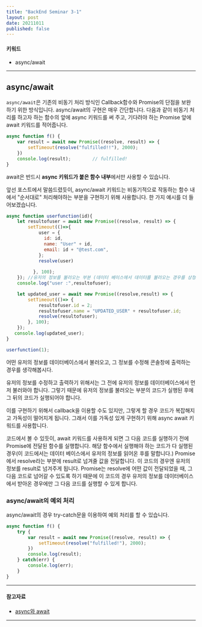 ```yaml
---
title: "BackEnd Seminar 3-1"
layout: post
date: 20211011
published: false
---
```


#### 키워드
- async/await

<hr>

## async/await

`async/await`은 기존의 비동기 처리 방식인 Callback함수와 Promise의 단점을 보완하기 위한 방식입니다. async/await의 구현은 매우 간단합니다. 다음과 같이 비동기 처리를 하고자 하는 함수의 앞에 async 키워드를 써 주고, 기다려야 하는 Promise 앞에 await 키워드를 적어줍니다.
```javascript
async function f() {
    var result = await new Promise((resolve, result) => {
        setTimeout(resolve("fulfilled!!"), 2000);
    })
    console.log(result);        // fulfilled!
}
```
await은 반드시 **async 키워드가 붙은 함수 내부**에서만 사용할 수 있습니다.

앞선 포스트에서 말씀드렸듯이, async/await 키워드는 비동기적으로 작동하는 함수 내에서 "순서대로" 처리해야하는 부분을 구현하기 위해 사용합니다. 한 가지 예시를 더 들어보겠습니다.
```javascript
async function userfunction(id){
    let resultofuser = await new Promise((resolve, result) => {     
        setTimeout(()=>{
            user = {
              id: id,
              name: "User" + id,
              email: id + "@test.com",
            };
            resolve(user)
            
          }, 100);
    }); //유저의 정보를 불러오는 부분 (데이터 베이스에서 데이터를 불러오는 경우를 상정하여 코드를 0.1초후에 실행하도록 함)
    console.log("user :",resultofuser);

    let updated_user = await new Promise((resolve,result) => {              // 유저의 정보를 수정하는 부분. 마찬가지로 유저의 정보를 수정하기 위해 걸리는 시간을 0.1초로 정함
        setTimeout(()=> {
            resultofuser.id = 2;
            resultofuser.name = "UPDATED_USER" + resultofuser.id;
            resolve(resultofuser);
        }, 100);
    });
   console.log(updated_user);
}

userfunction(1);
```
어떤 유저의 정보를 데이터베이스에서 불러오고, 그 정보를 수정해 콘솔창에 출력하는 경우를 생각해봅시다. 

유저의 정보를 수정하고 출력하기 위해서는 그 전에 유저의 정보를 데이터베이스에서 먼저 불러와야 합니다. 그렇기 때문에 유저의 정보를 불러오는 부분의 코드가 실행된 후에 그 뒤의 코드가 실행되어야 합니다.

이를 구현하기 위해서 callback을 이용할 수도 있지만, 그렇게 할 경우 코드가 복잡해지고 가독성이 떨어지게 됩니다. 그래서 이를 가독성 있게 구현하기 위해 async await 키워드를 사용합니다.

코드에서 볼 수 있듯이, await 키워드를 사용하게 되면 그 다음 코드를 실행하기 전에 Promise에 전달된 함수를 실행합니다. 해당 함수에서 실행해야 하는 코드가 다 실행된 경우(이 코드에서는 데이터 베이스에서 유저의 정보를 읽어온 후를 말합니다.) Promise에서 resolve라는 부분에 result로 넘겨줄 값을 전달합니다. 이 코드의 경우엔 유저의 정보를 result로 넘겨주게 됩니다. Promise는 resolve에 어떤 값이 전달되었을 때, 그 다음 코드로 넘어갈 수 있도록 하기 때문에 이 코드의 경우 유저의 정보를 데이터베이스에서 받아온 경우에만 그 다음 코드를 실행할 수 있게 합니다.
<br>


### async/await의 예외 처리
async/await의 경우 try-catch문을 이용하여 예외 처리를 할 수 있습니다.
```javascript
async function f() {
    try {
        var result = await new Promise((resolve, result) => {
            setTimeout(resolve("fulfilled!"), 2000);
        })
        console.log(result);
    } catch(err) {
        console.log(err);
    }
}
```

<hr>

#### 참고자료
- [async와 await](https://ko.javascript.info/async-await)

<hr>